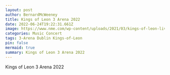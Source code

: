 ```yaml
---
layout: post
author: BernardMcWeeney
title: Kings of Leon 3 Arena 2022
date: 2022-06-24T19:22:31.661Z
image: https://www.nme.com/wp-content/uploads/2021/03/kings-of-leon-live.jpg
categories: Music Concert
tags: 3-Arena Dublin Kings-of-Leon
pin: false
mermaid: true
summary: Kings of Leon 3 Arena 2022
---
```

Kings of Leon 3 Arena 2022